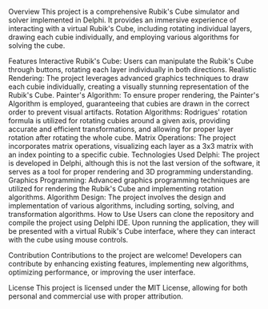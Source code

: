 Overview
This project is a comprehensive Rubik's Cube simulator and solver implemented in Delphi. It provides an immersive experience of interacting with a virtual Rubik's Cube, including rotating individual layers, drawing each cubie individually, and employing various algorithms for solving the cube.

Features
Interactive Rubik's Cube: Users can manipulate the Rubik's Cube through buttons, rotating each layer individually in both directions.
Realistic Rendering: The project leverages advanced graphics techniques to draw each cubie individually, creating a visually stunning representation of the Rubik's Cube.
Painter's Algorithm: To ensure proper rendering, the Painter's Algorithm is employed, guaranteeing that cubies are drawn in the correct order to prevent visual artifacts.
Rotation Algorithms: Rodrigues' rotation formula is utilized for rotating cubies around a given axis, providing accurate and efficient transformations, and allowing for proper layer rotation after rotating the whole cube.
Matrix Operations: The project incorporates matrix operations, visualizing each layer as a 3x3 matrix with an index pointing to a specific cubie.
Technologies Used
Delphi: The project is developed in Delphi, although this is not the last version of the software, it serves as a tool for proper rendering and 3D programming understanding.
Graphics Programming: Advanced graphics programming techniques are utilized for rendering the Rubik's Cube and implementing rotation algorithms.
Algorithm Design: The project involves the design and implementation of various algorithms, including sorting, solving, and transformation algorithms.
How to Use
Users can clone the repository and compile the project using Delphi IDE. Upon running the application, they will be presented with a virtual Rubik's Cube interface, where they can interact with the cube using mouse controls. 

Contribution
Contributions to the project are welcome! Developers can contribute by enhancing existing features, implementing new algorithms, optimizing performance, or improving the user interface.

License
This project is licensed under the MIT License, allowing for both personal and commercial use with proper attribution.


